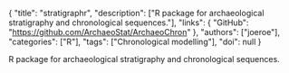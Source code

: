 {
  "title": "stratigraphr",
  "description": ["R package for archaeological stratigraphy and chronological sequences."],
  "links": {
    "GitHub": "https://github.com/ArchaeoStat/ArchaeoChron"
  },
  "authors": ["joeroe"],
  "categories": ["R"],
  "tags": ["Chronological modelling"],
  "doi": null
}

<!-- Generated by csv2md.R – do not edit by hand -->

R package for archaeological stratigraphy and chronological sequences.